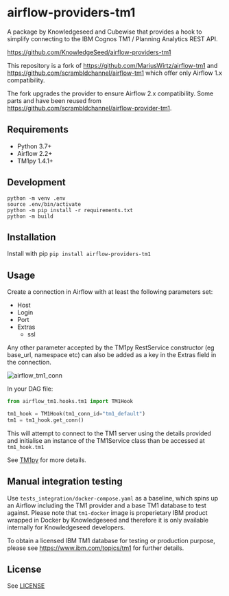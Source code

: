 # airflow-providers-tm1

A package by Knowledgeseed and Cubewise that provides a hook to simplify connecting to the IBM Cognos TM1 / Planning Analytics REST API.

https://github.com/KnowledgeSeed/airflow-providers-tm1

This repository is a fork of https://github.com/MariusWirtz/airflow-tm1 and https://github.com/scrambldchannel/airflow-tm1 which offer only Airflow 1.x compatibility.

The fork upgrades the provider to ensure Airflow 2.x compatibility. Some parts and have been reused from https://github.com/scrambldchannel/airflow-provider-tm1.

## Requirements

* Python 3.7+
* Airflow 2.2+
* TM1py 1.4.1+

## Development

```
python -m venv .env
source .env/bin/activate
python -m pip install -r requirements.txt
python -m build
```

## Installation

Install with pip `pip install airflow-providers-tm1`

## Usage

Create a connection in Airflow with at least the following parameters set:

* Host
* Login
* Port
* Extras
  * ssl

Any other parameter accepted by the TM1py RestService constructor (eg base_url, namespace etc) can also be added as a key in the Extras field in the connection.

![airflow_tm1_conn](docs/airflow_tm1_conn.png)

In your DAG file:

```python
from airflow_tm1.hooks.tm1 import TM1Hook

tm1_hook = TM1Hook(tm1_conn_id="tm1_default")
tm1 = tm1_hook.get_conn()
```

This will attempt to connect to the TM1 server using the details provided and initialise an instance of the TM1Service class than be accessed at `tm1_hook.tm1`

See [TM1py](https://github.com/cubewise-code/tm1py) for more details.

## Manual integration testing

Use `tests_integration/docker-compose.yaml` as a baseline, which spins up an Airflow including the TM1 provider and a base TM1 database to test against. Please note that `tm1-docker` image is properietary IBM product wrapped in Docker by Knowledgeseed and therefore it is only available internally for Knowledgeseed developers.

To obtain a licensed IBM TM1 database for testing or production purpose, please see https://www.ibm.com/topics/tm1 for further details.

## License

See [LICENSE](https://github.com/scrambldchannel/airflow-tm1/LICENSE)




